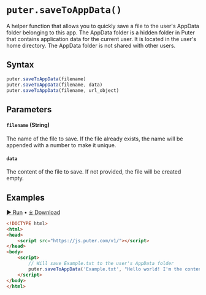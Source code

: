 # `puter.saveToAppData()`
A helper function that allows you to quickly save a file to the user's AppData folder belonging to this app. The AppData folder is a hidden folder in Puter that contains application data for the current user. It is located in the user's home directory. The AppData folder is not shared with other users.

## Syntax
```js
puter.saveToAppData(filename)
puter.saveToAppData(filename, data)
puter.saveToAppData(filename, url_object)
```

## Parameters
#### `filename` (String)
The name of the file to save. If the file already exists, the name will be appended with a number to make it unique.

#### `data`
The content of the file to save. If not provided, the file will be created empty.

## Examples

<a href="https://puter.com/app/savetoappdata-example" target="_blank" class="example-code-link">▶︎ Run</a>
<span class="bull">&bull;</span>
<a href="https://puter.com/?name=saveToAppData&is_dir=1&download=https%3A%2F%2Fapi.puter.com%2Ffile%3Fuid%3D610f8dbc-6204-43d6-b770-3f0580661808%26expires%3D10001673659473%26signature%3D3827148ccf43f200dc48ecb976a14f2667957103fff93df2ad3765f19e9551cc" target="_blank" class="example-code-link">⤓ Download</a>

```html
<!DOCTYPE html>
<html>
<head>
    <script src="https://js.puter.com/v1/"></script>
</head>
<body>
    <script>
        // Will save Example.txt to the user's AppData folder
        puter.saveToAppData('Example.txt', "Hello world! I'm the content of this file.");
    </script>
</body>
</html>
```